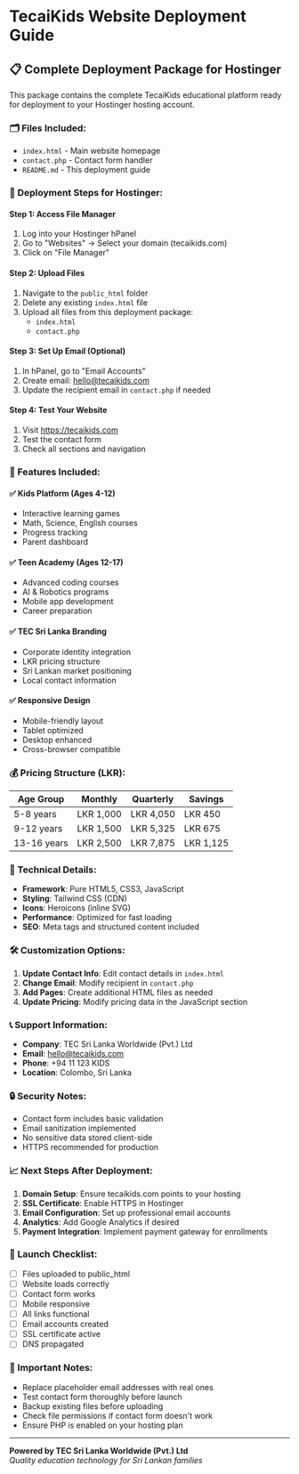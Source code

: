 # TecaiKids Website Deployment Guide

## 📋 Complete Deployment Package for Hostinger

This package contains the complete TecaiKids educational platform ready for deployment to your Hostinger hosting account.

### 🗂️ Files Included:
- `index.html` - Main website homepage
- `contact.php` - Contact form handler
- `README.md` - This deployment guide

### 🚀 Deployment Steps for Hostinger:

#### Step 1: Access File Manager
1. Log into your Hostinger hPanel
2. Go to "Websites" → Select your domain (tecaikids.com)
3. Click on "File Manager"

#### Step 2: Upload Files
1. Navigate to the `public_html` folder
2. Delete any existing `index.html` file
3. Upload all files from this deployment package:
   - `index.html`
   - `contact.php`

#### Step 3: Set Up Email (Optional)
1. In hPanel, go to "Email Accounts"
2. Create email: hello@tecaikids.com
3. Update the recipient email in `contact.php` if needed

#### Step 4: Test Your Website
1. Visit https://tecaikids.com
2. Test the contact form
3. Check all sections and navigation

### 🎯 Features Included:

#### ✅ Kids Platform (Ages 4-12)
- Interactive learning games
- Math, Science, English courses
- Progress tracking
- Parent dashboard

#### ✅ Teen Academy (Ages 12-17)  
- Advanced coding courses
- AI & Robotics programs
- Mobile app development
- Career preparation

#### ✅ TEC Sri Lanka Branding
- Corporate identity integration
- LKR pricing structure
- Sri Lankan market positioning
- Local contact information

#### ✅ Responsive Design
- Mobile-friendly layout
- Tablet optimized
- Desktop enhanced
- Cross-browser compatible

### 💰 Pricing Structure (LKR):

| Age Group | Monthly | Quarterly | Savings |
|-----------|---------|-----------|---------|
| 5-8 years | LKR 1,000 | LKR 4,050 | LKR 450 |
| 9-12 years | LKR 1,500 | LKR 5,325 | LKR 675 |
| 13-16 years | LKR 2,500 | LKR 7,875 | LKR 1,125 |

### 🔧 Technical Details:

- **Framework**: Pure HTML5, CSS3, JavaScript
- **Styling**: Tailwind CSS (CDN)
- **Icons**: Heroicons (inline SVG)
- **Performance**: Optimized for fast loading
- **SEO**: Meta tags and structured content included

### 🛠️ Customization Options:

1. **Update Contact Info**: Edit contact details in `index.html`
2. **Change Email**: Modify recipient in `contact.php`
3. **Add Pages**: Create additional HTML files as needed
4. **Update Pricing**: Modify pricing data in the JavaScript section

### 📞 Support Information:

- **Company**: TEC Sri Lanka Worldwide (Pvt.) Ltd
- **Email**: hello@tecaikids.com  
- **Phone**: +94 11 123 KIDS
- **Location**: Colombo, Sri Lanka

### 🔒 Security Notes:

- Contact form includes basic validation
- Email sanitization implemented
- No sensitive data stored client-side
- HTTPS recommended for production

### 📈 Next Steps After Deployment:

1. **Domain Setup**: Ensure tecaikids.com points to your hosting
2. **SSL Certificate**: Enable HTTPS in Hostinger
3. **Email Configuration**: Set up professional email accounts
4. **Analytics**: Add Google Analytics if desired
5. **Payment Integration**: Implement payment gateway for enrollments

### 🎉 Launch Checklist:

- [ ] Files uploaded to public_html
- [ ] Website loads correctly
- [ ] Contact form works
- [ ] Mobile responsive
- [ ] All links functional  
- [ ] Email accounts created
- [ ] SSL certificate active
- [ ] DNS propagated

### 🚨 Important Notes:

- Replace placeholder email addresses with real ones
- Test contact form thoroughly before launch
- Backup existing files before uploading
- Check file permissions if contact form doesn't work
- Ensure PHP is enabled on your hosting plan

---

**Powered by TEC Sri Lanka Worldwide (Pvt.) Ltd**  
*Quality education technology for Sri Lankan families*